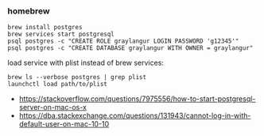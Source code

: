 ### homebrew

```
brew install postgres
brew services start postgresql
psql postgres -c "CREATE ROLE graylangur LOGIN PASSWORD 'g12345'"
psql postgres -c "CREATE DATABASE graylangur WITH OWNER = graylangur"
```

load service with plist instead of brew services:

```
brew ls --verbose postgres | grep plist
launchctl load path/to/plist
```

- https://stackoverflow.com/questions/7975556/how-to-start-postgresql-server-on-mac-os-x
- https://dba.stackexchange.com/questions/131943/cannot-log-in-with-default-user-on-mac-10-10
